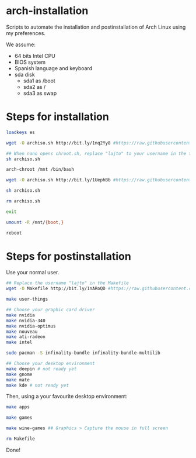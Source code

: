# arch-installation
Scripts to automate the installation and postinstallation of Arch Linux using my preferences.

We assume:
- 64 bits Intel CPU
- BIOS system
- Spanish language and keyboard
- sda disk
    - sda1 as /boot
    - sda2 as /
    - sda3 as swap

# Steps for installation

```sh
loadkeys es

wget -O archiso.sh http://bit.ly/1nq2Yy8 #https://raw.githubusercontent.com/Lajto/arch-installation/master/archiso.sh

## When nano opens chroot.sh, replace "lajto" to your username in the two lines of useradd
sh archiso.sh

arch-chroot /mnt /bin/bash

wget -O archiso.sh http://bit.ly/1UephBb #https://raw.githubusercontent.com/Lajto/arch-installation/master/chroot.sh

sh archiso.sh

rm archiso.sh

exit

umount -R /mnt/{boot,}

reboot
```

# Steps for postinstallation

Use your normal user.

```sh
## Replace the username "lajto" in the Makefile
wget -O Makefile http://bit.ly/1nARoQD #https://raw.githubusercontent.com/Lajto/arch-installation/master/Makefile

make user-things

## Choose your graphic card driver
make nvidia
make nvidia-340
make nvidia-optimus
make nouveau
make ati-radeon
make intel

sudo pacman -S infinality-bundle infinality-bundle-multilib

## Choose your desktop environment
make deepin # not ready yet
make gnome
make mate
make kde # not ready yet
```

Then, using a your favourite desktop environment:

```sh
make apps

make games

make wine-games ## Graphics > Capture the mouse in full screen

rm Makefile
```

Done!
